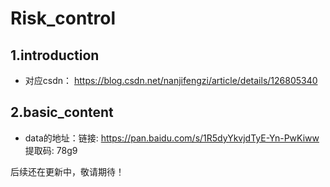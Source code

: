 # Risk_control

## 1.introduction
- 对应csdn： https://blog.csdn.net/nanjifengzi/article/details/126805340

## 2.basic_content
- data的地址：链接: https://pan.baidu.com/s/1R5dyYkvjdTyE-Yn-PwKiww 提取码: 78g9 

后续还在更新中，敬请期待！